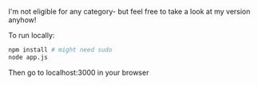 I'm not eligible for any category- but feel free to take a look at my version anyhow!

To run locally:

```bash
npm install # might need sudo
node app.js
```

Then go to localhost:3000 in your browser 
